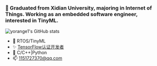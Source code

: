 ### 👋 Graduated from Xidian University, majoring in Internet of Things. Working as an embedded software engineer, interested in TinyML.

![yorange1's GitHub stats](https://github-readme-stats.vercel.app/api?username=yorange1)

- 🔭 RTOS/TinyML
- ✨ [TensorFlow认证开发者](https://www.credential.net/fb18d58c-280f-48b3-859e-34d31d4ab834)
- 🌱 C/C++|Python
- 📫 1151727370@qq.com

<!--
**yorange1/yorange1** is a ✨ _special_ ✨ repository because its `README.md` (this file) appears on your GitHub profile.

Here are some ideas to get you started:

- 🔭 I’m currently working on ...
- 🌱 I’m currently learning ...
- 👯 I’m looking to collaborate on ...
- 🤔 I’m looking for help with ...
- 💬 Ask me about ...
- 📫 How to reach me: ...
- 😄 Pronouns: ...
- ⚡ Fun fact: ...
-->
